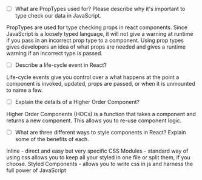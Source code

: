 - [ ] What are PropTypes used for? Please describe why it's important to type check our data in JavaScript.

PropTypes are used for type checking props in react components. Since JavaScript is a loosely typed language, it will not give a warning at runtime if you pass in an incorrect prop type to a component. Using prop types gives developers an idea of what props are needed and gives a runtime warning if an incorrect type is passed.

- [ ] Describe a life-cycle event in React?

Life-cycle events give you control over a what happens at the point a component is invoked, updated, props are passed, or when it is unmounted to name a few.

- [ ] Explain the details of a Higher Order Component?

Higher Order Components (HOCs) is a function that takes a component and returns a new component. This allows you to re-use component logic. 

- [ ] What are three different ways to style components in React? Explain some of the benefits of each.

Inline - direct and easy but very specific
CSS Modules - standard way of using css allows you to keep all your styled in one file or split them, if you choose.
Styled Components - allows you to write css in js and harness the full power of JavaScript